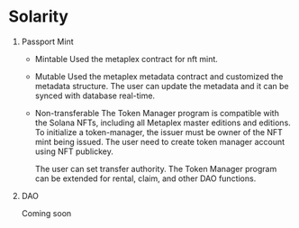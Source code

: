 # Solarity

1. Passport Mint
   
   - Mintable
     Used the metaplex contract for nft mint.
   
   - Mutable
   	 Used the metaplex metadata contract and customized the metadata structure.
   	 The user can update the metadata and it can be synced with database real-time. 
   
   - Non-transferable
   	 The Token Manager program is compatible with the Solana NFTs, including all Metaplex master editions and editions. 
   	 To initialize a token-manager, the issuer must be owner of the NFT mint being issued.
   	 The user need to create token manager account using NFT publickey.

   	 The user can set transfer authority.
   	 The Token Manager program can be extended for rental, claim, and other DAO functions.

2. DAO

	Coming soon

